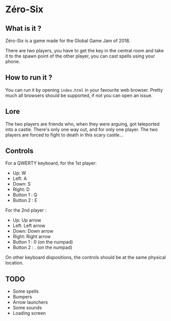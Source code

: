 <!-- README.md --- 
;; 
;; Filename: README.md
;; Author: Louise <louise>
;; Created: Sat Jan 27 10:36:41 2018 (+0100)
;; Last-Updated: Sun Jan 28 16:28:11 2018 (+0100)
;;           By: Louise <louise>
 -->

# Zéro-Six

## What is it ?

Zéro-Six is a game made for the Global Game Jam of 2018.

There are two players, you have to get the key in the central room
and take it to the spawn point of the other player, you can cast spells
using your phone.

## How to run it ?

You can run it by opening `index.html` in your favourite web browser.
Pretty much all browsers should be supported, if not you can open an issue.

## Lore

The two players are friends who, when they were arguing, got teleported into 
a castle. There's only one way out, and for only one player. The two players
are forced to fight to death in this scary castle…

## Controls

For a QWERTY keyboard, for the 1st player:

 - Up: W
 - Left: A
 - Down: S
 - Right: D
 - Button 1 : Q
 - Button 2 : E

For the 2nd player :

 - Up: Up arrow
 - Left: Left arrow
 - Down: Down arrow
 - Right: Right arrow
 - Button 1 : 0 (on the numpad)
 - Button 2 : . (on the numpad)
 
On other keyboard dispositions, the controls should be at the same physical location.

## TODO

 - Some spells
 - Bumpers
 - Arrow launchers
 - Some sounds
 - Loading screen
